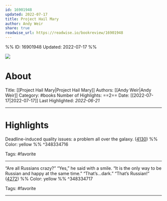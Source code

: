 ```yaml
---
id: 16901948
updated: 2022-07-17
title: Project Hail Mary
author: Andy Weir
share: true
readwise_url: https://readwise.io/bookreview/16901948
---
```


%%
ID: 16901948
Updated: 2022-07-17
%%

![]( https://m.media-amazon.com/images/I/91Bd7P8UwxL._SY500.jpg)

# About
Title: [[Project Hail Mary|Project Hail Mary]]
Authors: [[Andy Weir|Andy Weir]]
Category: #books
Number of Highlights: ==2==
Date: [[2022-07-17|2022-07-17]]
Last Highlighted: *2022-06-21*

---

# Highlights

Deadline-induced quality issues: a problem all over the galaxy. ([4130](https://readwise.io/to_kindle?action=open&asin=B08FHBV4ZX&location=4130)) %% Color: yellow %% ^348334716

Tags: #favorite

---
“Are all Russians crazy?” “Yes,” he said with a smile. “It is the only way to be Russian and happy at the same time.” “That’s…dark.” “That’s Russian!” ([4272](https://readwise.io/to_kindle?action=open&asin=B08FHBV4ZX&location=4272)) %% Color: yellow %% ^348334717

Tags: #favorite

---